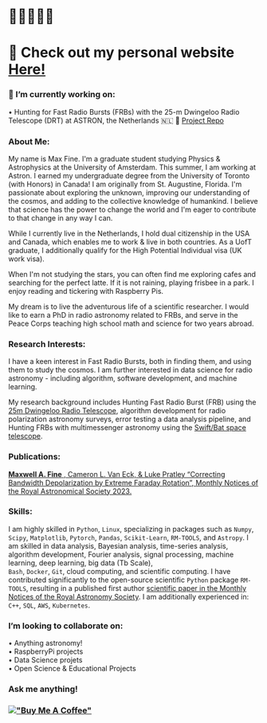 <!-- steelblue, alpha=0.5, firebrick, orchid --> 

# 🧙‍♂️🐚📡💫 
# 🔗 Check out my personal website [Here!](https://afinemax.github.io/afinemax1/) <br> 


 ### 🔭 I’m currently working on:<br>
  •  Hunting for Fast Radio Bursts (FRBs) with the 25-m Dwingeloo Radio Telescope (DRT) at ASTRON, the Netherlands 🇳🇱 📡 [Project Repo](https://github.com/afinemax/Astron_2024)
 


### About Me:
My name is Max Fine. I'm a graduate student studying Physics & Astrophysics at the University of Amsterdam. This summer, I am working at Astron. I earned my undergraduate degree from the University of Toronto (with Honors)  in Canada! I am originally from St. Augustine, Florida. I'm passionate about exploring the unknown, improving our understanding of the cosmos, and adding to the collective knowledge of humankind. I believe that science has the power to change the world and I'm eager to contribute to that change in any way I can.<br> 

While I currently live in the Netherlands, I hold dual citizenship in the USA and Canada, which enables me to work & live in both countries.  As a UofT graduate, I additionally qualify for the High Potential Individual visa (UK work visa).  

When I'm not studying the stars, you can often find me exploring cafes and searching for the perfect latte. If it is not raining, playing frisbee in a park. I enjoy reading and tickering with Raspberry Pis.

My dream is to live the adventurous life of a scientific researcher. I would like to earn a PhD in radio astronomy related to FRBs, and serve in the Peace Corps teaching high school math and science for two years abroad.



<!--

On the left is me with the other summer students at ASTRON this summer, the real adventure is the friends we make along the way! On the right is a photo of me operating the 25m Dwingeloo Radio Telescope, which I used for my research project. 

<table>
  <tr>
    <td style="text-align: center;">
      <img src="https://afinemax.github.io/afinemax1/astron_summer_2024_photos/IMG_20240705_104342.jpg" alt="The real adventure is the friends you make along the way" width="500">
    </td>
    <td style="text-align: center;">
      <img src="https://afinemax.github.io/afinemax1/images/max_25m_1.jpg" alt="This is me operating the 25m Dwingeloo Radio Telescope" height="375">
    </td>
  </tr>
</table>
-->

### Research Interests:



I have a keen interest in Fast Radio Bursts, both in finding them, and using them to study the cosmos. I am further interested in data science for radio astronomy - including algorithm, software development, and machine learning.

My research background includes Hunting Fast Radio Burst (FRB) using the [25m Dwingeloo Radio Telescope](https://www.astron.nl/), algorithm development for radio polarization astronomy surveys, error testing a data
analysis pipeline, and Hunting FRBs with multimessenger astronomy using the [Swift/Bat space telescope](https://swift.gsfc.nasa.gov/about_swift/bat_desc.html). <br> 

### Publications:
[**Maxwell A. Fine** , Cameron L. Van Eck, & Luke Pratley “Correcting Bandwidth Depolarization by Extreme Faraday Rotation”, Monthly Notices of the Royal Astronomical Society 2023.](https://arxiv.org/abs/2302.03134)


### Skills:
I am highly skilled in <code>Python</code>, <code>Linux</code>, specializing in packages such as <code>Numpy</code>, <code>Scipy</code>, <code>Matplotlib</code>, <code>Pytorch</code>, <code>Pandas</code>, <code>Scikit-Learn</code>, <code>RM-TOOLS</code>, and <code>Astropy</code>. I am skilled in data analysis, Bayesian analysis, time-series analysis, algorithm development, Fourier analysis, signal processing, machine learning, deep learning, big data (Tb Scale), <code> Bash</code>, <code>Docker</code>, <code>Git</code>, cloud computing, and scientific computing. I have contributed significantly to the open-source scientific <code>Python</code> package <code>RM-TOOLS</code>, resulting in a published first author [scientific paper in the Monthly Notices of the Royal Astronomy Society](https://ui.adsabs.harvard.edu/abs/2023MNRAS.520.4822F/abstract). I am additionally experienced in:  <code> C++</code>, <code>SQL</code>, <code>AWS</code>, <code>Kubernetes</code>.<br>




<!--
🔭 I’m currently working on:<br>
•  Searching for Gamma-rays from FRBs using SWIFT/BAT & GUANO
-->

### I’m looking to collaborate on:<br>
•  Anything astronomy!<br>
•  RaspberryPi projects<br>
•  Data Science projets<br>
•  Open Science & Educational Projects<br>


###  Ask me anything!<br> 





<!--
# 🧙‍♂️🐚📡💫 About Me:

🔗 Check out my perosnal website [here!](https://afinemax.github.io/afinemax1/) <br> 

🔭 I’m currently working on:<br>        •  Searching for Gamma-rays from FRBs using SWIFT/BAT & GUANO<br><br>👯 I’m looking to collaborate on<br>        •  Anything astronomy!<br>        •  RaspberryPi projects<br>        •  Basic Algorithm trading <br><br><br>💬 Ask me about<br>        •  My research!<br>


[!["Buy Me A Coffee"](https://www.buymeacoffee.com/assets/img/custom_images/orange_img.png)](https://www.buymeacoffee.com/afinemax)

📊 GitHub Stats: <br>
![](https://github-readme-streak-stats.herokuapp.com/?user=afinemax&theme=dark&hide_border=true)<br/>

![](https://komarev.com/ghpvc/?username=afinemax&color=blueviolet)
-->


### [!["Buy Me A Coffee"](https://www.buymeacoffee.com/assets/img/custom_images/orange_img.png)](https://www.buymeacoffee.com/afinemax) 


<!--
### ✍️ Random Dev Quote
![](https://quotes-github-readme.vercel.app/api?type=horizontal&theme=radical)

---
[![](https://visitcount.itsvg.in/api?id=afinemax&icon=0&color=0)](https://visitcount.itsvg.in)

<!-- Proudly created with GPRM ( https://gprm.itsvg.in ) -->
